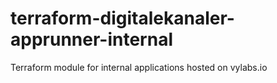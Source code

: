 # terraform-digitalekanaler-apprunner-internal
Terraform module for internal applications hosted on vylabs.io
